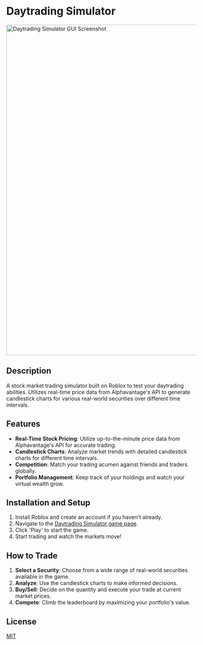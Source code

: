# Daytrading Simulator
<img width="872" alt="Daytrading Simulator GUI Screenshot" src="https://andylabs.org/static/media/DaytradingSimulator.c6ab490b75ebca767d0c.png">

## Description
A stock market trading simulator built on Roblox to test your daytrading abilities. Utilizes real-time price data from Alphavantage's API to generate candlestick charts for various real-world securities over different time intervals.

## Features
- **Real-Time Stock Pricing**: Utilize up-to-the-minute price data from Alphavantage's API for accurate trading.
- **Candlestick Charts**: Analyze market trends with detailed candlestick charts for different time intervals.
- **Competition**: Match your trading acumen against friends and traders globally.
- **Portfolio Management**: Keep track of your holdings and watch your virtual wealth grow.

## Installation and Setup
1. Install Roblox and create an account if you haven't already.
2. Navigate to the [Daytrading Simulator game page](https://www.roblox.com/games/6910260668).
3. Click 'Play' to start the game.
4. Start trading and watch the markets move!

## How to Trade
1. **Select a Security**: Choose from a wide range of real-world securities available in the game.
2. **Analyze**: Use the candlestick charts to make informed decisions.
3. **Buy/Sell**: Decide on the quantity and execute your trade at current market prices.
4. **Compete**: Climb the leaderboard by maximizing your portfolio's value.

## License
[MIT](https://github.com/AndyAnderson8/BrickPlanet-Sniper/blob/main/LICENSE.txt)

